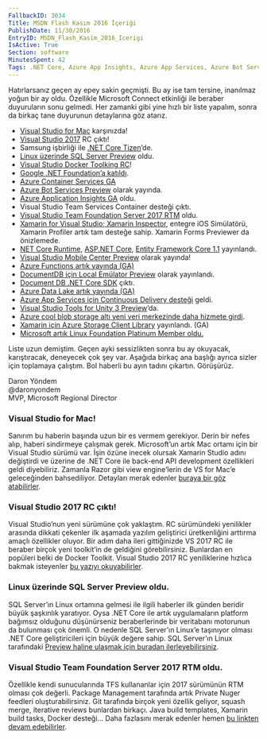 ```yaml
---
FallbackID: 3034
Title: MSDN Flash Kasım 2016 İçeriği
PublishDate: 11/30/2016
EntryID: MSDN_Flash_Kasim_2016_Icerigi
IsActive: True
Section: software
MinutesSpent: 42
Tags: .NET Core, Azure App Insights, Azure App Services, Azure Bot Services, Azure Container Services, Azure Data Lake, Azure DocumentDB, Azure Functions, Azure Storage Services, DocumentDB, Unity, Visual Studio 2017, Visual Studio for Mac, Xamarin
---
```


Hatırlarsanız geçen ay epey sakin geçmişti. Bu ay ise tam tersine, inanılmaz yoğun bir ay oldu. Özellikle Microsoft Connect etkinliği ile beraber duyuruların sonu gelmedi. Her zamanki gibi yine hızlı bir liste yapalım, sonra da birkaç tane duyurunun detaylarına göz atarız.

* [Visual Studio for Mac](https://blogs.msdn.microsoft.com/visualstudio/2016/11/16/visual-studio-for-mac/ ) karşınızda!  
* [Visual Studio 2017](https://msdn.microsoft.com/magazine/mt790181 ) RC çıktı! 
* Samsung işbirliği ile [.NET Core Tizen](http://www.aka.ms/tizen)’de.  
* [Linux üzerinde SQL Server Preview](https://www.microsoft.com/en-us/sql-server/sql-server-vnext-including-Linux ) oldu. 
* [Visual Studio Docker Toolking RC](http://daron.yondem.com/software/post/Visual_Studio_2017_RC_ile_Docker_Entegrasyonu)!  
* [Google .NET Foundation’a katıldı](https://cloudplatform.googleblog.com/2016/11/Google-Cloud-to-join-NET-Foundation-Technical-Steering-Group.html).  
* [Azure Container Services GA](https://azure.microsoft.com/en-us/services/container-service/)
* [Azure Bot Services Preview](https://azure.microsoft.com/en-us/services/bot-service/ ) olarak yayında. 
* [Azure Application Insights GA](https://azure.microsoft.com/en-us/services/application-insights/ ) oldu. 
* Visual Studio Team Services Container desteği çıktı.
* [Visual Studio Team Foundation Server 2017 RTM]( https://www.visualstudio.com/en-us/news/releasenotes/tfs2017-relnotes ) oldu.
* [Xamarin for Visual Studio; Xamarin Inspector](https://blog.xamarin.com/xamarin-inspector-preview/ ), entegre iOS Simülatörü, Xamarin Profiler artık tam desteğe sahip. Xamarin Forms Previewer da önizlemede. 
* [NET Core Runtime](https://blogs.msdn.microsoft.com/dotnet/2016/11/16/announcing-net-core-1-1/), [ASP.NET Core](https://blogs.msdn.microsoft.com/webdev/2016/11/16/announcing-asp-net-core-1-1/), [Entity Framework Core 1.1](https://blogs.msdn.microsoft.com/dotnet/2016/11/16/announcing-entity-framework-core-1-1/) yayınlandı. 
* [Visual Studio Mobile Center Preview](https://msdn.microsoft.com/magazine/mt790198 ) olarak yayında! 
* [Azure Functions artık yayında (GA)](https://blogs.msdn.microsoft.com/appserviceteam/2016/10/26/azure-functions-portal-and-host-improvements/ )
* [DocumentDB için Local Emülator Preview](https://aka.ms/documentdb-emulator-docs) olarak yayınlandı. 
* [Document DB .NET Core SDK]( https://aka.ms/documentdb-dotnetcore) çıktı. 
* [Azure Data Lake artık yayında (GA)](https://channel9.msdn.com/Shows/Data-Exposed/Azure-Data-Lake-GA)
* [Azure App Services için Continuous Delivery desteği](https://blogs.msdn.microsoft.com/visualstudioalm/2016/11/17/azure-app-services-continuous-delivery/) geldi.  
* [Visual Studio Tools for Unity 3 Preview](https://blogs.msdn.microsoft.com/visualstudio/2016/11/17/visual-studio-tools-for-unity-3-preview/)’da. 
* [Azure cool blob storage altı yeni veri merkezinde daha hizmete girdi](https://azure.microsoft.com/en-us/blog/general-availability-azure-cool-blob-storage-additional-regions/ ). 
* [Xamarin için Azure Storage Client Library](https://www.nuget.org/packages/WindowsAzure.Storage/7.2.0) yayınlandı. (GA)  
* [Microsoft artık Linux Foundation Platinum Member oldu.](https://www.linuxfoundation.org/announcements/microsoft-fortifies-commitment-to-open-source-becomes-linux-foundation-platinum)

Liste uzun demiştim. Geçen ayki sessizlikten sonra bu ay okuyacak, karıştıracak, deneyecek çok şey var. Aşağıda birkaç ana başlığı ayrıca sizler için toplamaya çalıştım. Bol haberli bu ayın tadını çıkartın. Görüşürüz.

Daron Yöndem   
@daronyondem  
MVP, Microsoft Regional Director

### Visual Studio for Mac!  
Sanırım bu haberin başında uzun bir es vermem gerekiyor. Derin bir nefes alıp, haberi sindirmeye çalışmak gerek. Microsoft’un artık Mac ortamı için bir Visual Studio sürümü var. İşin özüne inecek olursak Xamarin Studio adını değiştirdi ve üzerine de .NET Core ile back-end API development özellikleri geldi diyebiliriz. Zamanla Razor gibi view engine’lerin de VS for Mac’e geleceğinden bahsediliyor. Detayları merak edenler [buraya bir göz atabilirler](https://blogs.msdn.microsoft.com/visualstudio/2016/11/16/visual-studio-for-mac/).  
### Visual Studio 2017 RC çıktı!
Visual Studio’nun yeni sürümüne çok yaklaştım.  RC sürümündeki yenilikler arasında dikkati çekenler ilk aşamada yazılım geliştirici üretkenliğini arttırma amaçlı özellikler oluyor. Bir adım daha ileri gittiğinizde VS 2017 RC ile beraber birçok yeni toolkit’in de geldiğini görebilirsiniz. Bunlardan en popüleri belki de Docker Toolkit. Visual Studio 2017 RC yeniliklerine hızlıca bakmak isteyenler [bu yazıyı okuyabilirler](https://msdn.microsoft.com/magazine/mt790181). 
### Linux üzerinde SQL Server Preview oldu.
SQL Server’ın Linux ortamına gelmesi ile ilgili haberler ilk günden beridir büyük şaşkınlık yaratıyor. Oysa .NET Core ile artık uygulamaların platform bağımsız olduğunu düşünürseniz beraberlerinde bir veritabanı motorunun da bulunması çok önemli. O nedenle SQL Server’ın Linux’e taşınıyor olması .NET Core geliştiricileri için büyük değere sahip. SQL Server’ın Linux tarafındaki [Preview haline ulaşmak için buradan ilerleyebilirsiniz](https://www.microsoft.com/en-us/sql-server/sql-server-vnext-including-Linux ). 
### Visual Studio Team Foundation Server 2017 RTM oldu.
Özellikle kendi sunucularında TFS kullananlar için 2017 sürümünün RTM olması çok değerli. Package Management tarafında artık Private Nuger feedleri oluşturabilirsiniz. Git tarafında birçok yeni özellik geliyor, squash merge, iterative reviews bunlardan birkaçı. Java build templates, Xamarin build tasks, Docker desteği… Daha fazlasını merak edenler hemen [bu linkten devam edebilirler](https://blogs.msdn.microsoft.com/bharry/2016/11/16/news-from-connect-2016/ ). 
